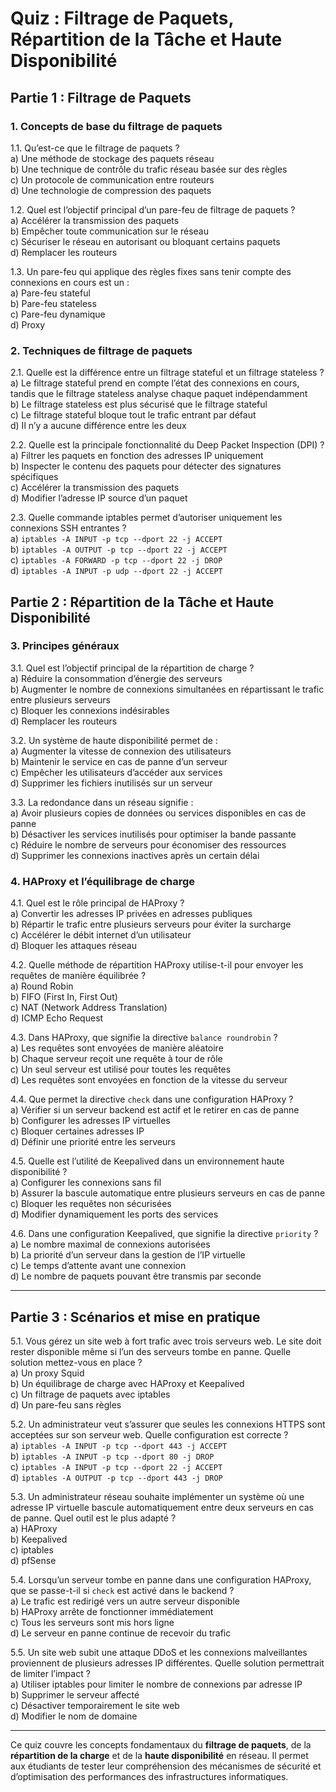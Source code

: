 # **Quiz : Filtrage de Paquets, Répartition de la Tâche et Haute Disponibilité**  

## **Partie 1 : Filtrage de Paquets**  

### **1. Concepts de base du filtrage de paquets**  

1.1. Qu’est-ce que le filtrage de paquets ?  
   a) Une méthode de stockage des paquets réseau  
   b) Une technique de contrôle du trafic réseau basée sur des règles  
   c) Un protocole de communication entre routeurs  
   d) Une technologie de compression des paquets  

1.2. Quel est l’objectif principal d’un pare-feu de filtrage de paquets ?  
   a) Accélérer la transmission des paquets  
   b) Empêcher toute communication sur le réseau  
   c) Sécuriser le réseau en autorisant ou bloquant certains paquets  
   d) Remplacer les routeurs  

1.3. Un pare-feu qui applique des règles fixes sans tenir compte des connexions en cours est un :  
   a) Pare-feu stateful  
   b) Pare-feu stateless  
   c) Pare-feu dynamique  
   d) Proxy  

### **2. Techniques de filtrage de paquets**  

2.1. Quelle est la différence entre un filtrage stateful et un filtrage stateless ?  
   a) Le filtrage stateful prend en compte l’état des connexions en cours, tandis que le filtrage stateless analyse chaque paquet indépendamment  
   b) Le filtrage stateless est plus sécurisé que le filtrage stateful  
   c) Le filtrage stateful bloque tout le trafic entrant par défaut  
   d) Il n’y a aucune différence entre les deux  

2.2. Quelle est la principale fonctionnalité du Deep Packet Inspection (DPI) ?  
   a) Filtrer les paquets en fonction des adresses IP uniquement  
   b) Inspecter le contenu des paquets pour détecter des signatures spécifiques  
   c) Accélérer la transmission des paquets  
   d) Modifier l’adresse IP source d’un paquet  

2.3. Quelle commande iptables permet d’autoriser uniquement les connexions SSH entrantes ?  
   a) `iptables -A INPUT -p tcp --dport 22 -j ACCEPT`  
   b) `iptables -A OUTPUT -p tcp --dport 22 -j ACCEPT`  
   c) `iptables -A FORWARD -p tcp --dport 22 -j DROP`  
   d) `iptables -A INPUT -p udp --dport 22 -j ACCEPT`  

## **Partie 2 : Répartition de la Tâche et Haute Disponibilité**  

### **3. Principes généraux**  

3.1. Quel est l’objectif principal de la répartition de charge ?  
   a) Réduire la consommation d’énergie des serveurs  
   b) Augmenter le nombre de connexions simultanées en répartissant le trafic entre plusieurs serveurs  
   c) Bloquer les connexions indésirables  
   d) Remplacer les routeurs  

3.2. Un système de haute disponibilité permet de :  
   a) Augmenter la vitesse de connexion des utilisateurs  
   b) Maintenir le service en cas de panne d’un serveur  
   c) Empêcher les utilisateurs d’accéder aux services  
   d) Supprimer les fichiers inutilisés sur un serveur  

3.3. La redondance dans un réseau signifie :  
   a) Avoir plusieurs copies de données ou services disponibles en cas de panne  
   b) Désactiver les services inutilisés pour optimiser la bande passante  
   c) Réduire le nombre de serveurs pour économiser des ressources  
   d) Supprimer les connexions inactives après un certain délai  

### **4. HAProxy et l’équilibrage de charge**  

4.1. Quel est le rôle principal de HAProxy ?  
   a) Convertir les adresses IP privées en adresses publiques  
   b) Répartir le trafic entre plusieurs serveurs pour éviter la surcharge  
   c) Accélérer le débit internet d’un utilisateur  
   d) Bloquer les attaques réseau  

4.2. Quelle méthode de répartition HAProxy utilise-t-il pour envoyer les requêtes de manière équilibrée ?  
   a) Round Robin  
   b) FIFO (First In, First Out)  
   c) NAT (Network Address Translation)  
   d) ICMP Echo Request  

4.3. Dans HAProxy, que signifie la directive `balance roundrobin` ?  
   a) Les requêtes sont envoyées de manière aléatoire  
   b) Chaque serveur reçoit une requête à tour de rôle  
   c) Un seul serveur est utilisé pour toutes les requêtes  
   d) Les requêtes sont envoyées en fonction de la vitesse du serveur  

4.4. Que permet la directive `check` dans une configuration HAProxy ?  
   a) Vérifier si un serveur backend est actif et le retirer en cas de panne  
   b) Configurer les adresses IP virtuelles  
   c) Bloquer certaines adresses IP  
   d) Définir une priorité entre les serveurs  

4.5. Quelle est l’utilité de Keepalived dans un environnement haute disponibilité ?  
   a) Configurer les connexions sans fil  
   b) Assurer la bascule automatique entre plusieurs serveurs en cas de panne  
   c) Bloquer les requêtes non sécurisées  
   d) Modifier dynamiquement les ports des services  

4.6. Dans une configuration Keepalived, que signifie la directive `priority` ?  
   a) Le nombre maximal de connexions autorisées  
   b) La priorité d’un serveur dans la gestion de l’IP virtuelle  
   c) Le temps d’attente avant une connexion  
   d) Le nombre de paquets pouvant être transmis par seconde  

---

## **Partie 3 : Scénarios et mise en pratique**  

5.1. Vous gérez un site web à fort trafic avec trois serveurs web. Le site doit rester disponible même si l’un des serveurs tombe en panne. Quelle solution mettez-vous en place ?  
   a) Un proxy Squid  
   b) Un équilibrage de charge avec HAProxy et Keepalived  
   c) Un filtrage de paquets avec iptables  
   d) Un pare-feu sans règles  

5.2. Un administrateur veut s’assurer que seules les connexions HTTPS sont acceptées sur son serveur web. Quelle configuration est correcte ?  
   a) `iptables -A INPUT -p tcp --dport 443 -j ACCEPT`  
   b) `iptables -A INPUT -p tcp --dport 80 -j DROP`  
   c) `iptables -A INPUT -p tcp --dport 22 -j ACCEPT`  
   d) `iptables -A OUTPUT -p tcp --dport 443 -j DROP`  

5.3. Un administrateur réseau souhaite implémenter un système où une adresse IP virtuelle bascule automatiquement entre deux serveurs en cas de panne. Quel outil est le plus adapté ?  
   a) HAProxy  
   b) Keepalived  
   c) iptables  
   d) pfSense  

5.4. Lorsqu’un serveur tombe en panne dans une configuration HAProxy, que se passe-t-il si `check` est activé dans le backend ?  
   a) Le trafic est redirigé vers un autre serveur disponible  
   b) HAProxy arrête de fonctionner immédiatement  
   c) Tous les serveurs sont mis hors ligne  
   d) Le serveur en panne continue de recevoir du trafic  

5.5. Un site web subit une attaque DDoS et les connexions malveillantes proviennent de plusieurs adresses IP différentes. Quelle solution permettrait de limiter l’impact ?  
   a) Utiliser iptables pour limiter le nombre de connexions par adresse IP  
   b) Supprimer le serveur affecté  
   c) Désactiver temporairement le site web  
   d) Modifier le nom de domaine  

---

Ce quiz couvre les concepts fondamentaux du **filtrage de paquets**, de la **répartition de la charge** et de la **haute disponibilité** en réseau. Il permet aux étudiants de tester leur compréhension des mécanismes de sécurité et d’optimisation des performances des infrastructures informatiques.
